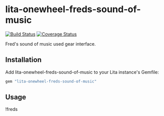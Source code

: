 # lita-onewheel-freds-sound-of-music

[![Build Status](https://travis-ci.org/onewheelskyward/lita-onewheel-freds-sound-of-music.png?branch=master)](https://travis-ci.org/onewheelskyward/lita-onewheel-freds-sound-of-music)
[![Coverage Status](https://coveralls.io/repos/onewheelskyward/lita-onewheel-freds-sound-of-music/badge.png)](https://coveralls.io/r/onewheelskyward/lita-onewheel-freds-sound-of-music)

Fred's sound of music used gear interface.

## Installation

Add lita-onewheel-freds-sound-of-music to your Lita instance's Gemfile:

``` ruby
gem "lita-onewheel-freds-sound-of-music"
```

## Usage

!freds <search>
